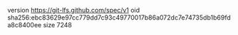 version https://git-lfs.github.com/spec/v1
oid sha256:ebc83629e97cc779dd7c93c49770017b86a072dc7e74735db1b69fda8c8400ee
size 7248
